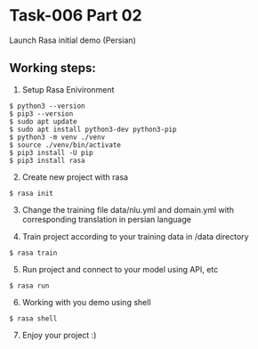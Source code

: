 # Task-006 Part 02
Launch Rasa initial demo (Persian)

## Working steps:
1. Setup Rasa Enivironment
```shell
$ python3 --version
$ pip3 --version
$ sudo apt update
$ sudo apt install python3-dev python3-pip
$ python3 -m venv ./venv
$ source ./venv/bin/activate
$ pip3 install -U pip
$ pip3 install rasa
```
2. Create new project with rasa
```shell
$ rasa init
```
3. Change the training file data/nlu.yml and domain.yml with corresponding translation in persian language

4. Train project according to your training data in /data directory
```shell
$ rasa train
```
5. Run project and connect to your model using API, etc
```shell
$ rasa run
```
6. Working with you demo using shell
```shell
$ rasa shell
```
7. Enjoy your project :)
